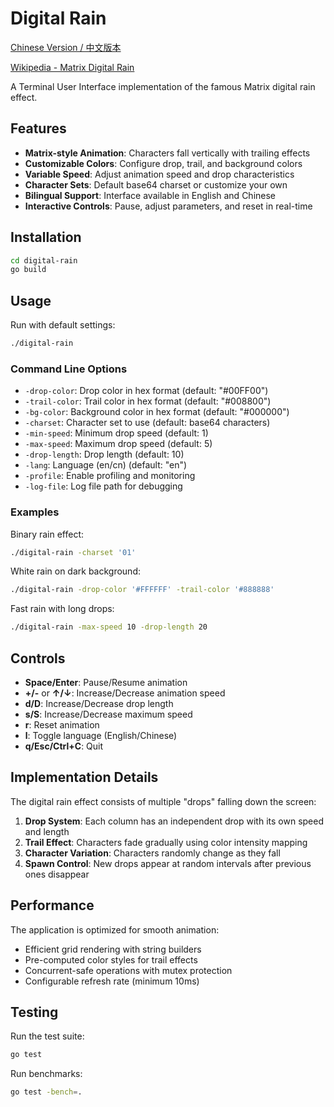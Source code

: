 # Digital Rain

[Chinese Version / 中文版本](README_CN.md)

[Wikipedia - Matrix Digital Rain](https://en.wikipedia.org/wiki/Matrix_digital_rain)

A Terminal User Interface implementation of the famous Matrix digital rain effect.

## Features

- **Matrix-style Animation**: Characters fall vertically with trailing effects
- **Customizable Colors**: Configure drop, trail, and background colors
- **Variable Speed**: Adjust animation speed and drop characteristics
- **Character Sets**: Default base64 charset or customize your own
- **Bilingual Support**: Interface available in English and Chinese
- **Interactive Controls**: Pause, adjust parameters, and reset in real-time

## Installation

```bash
cd digital-rain
go build
```

## Usage

Run with default settings:

```bash
./digital-rain
```

### Command Line Options

- `-drop-color`: Drop color in hex format (default: "#00FF00")
- `-trail-color`: Trail color in hex format (default: "#008800")
- `-bg-color`: Background color in hex format (default: "#000000")
- `-charset`: Character set to use (default: base64 characters)
- `-min-speed`: Minimum drop speed (default: 1)
- `-max-speed`: Maximum drop speed (default: 5)
- `-drop-length`: Drop length (default: 10)
- `-lang`: Language (en/cn) (default: "en")
- `-profile`: Enable profiling and monitoring
- `-log-file`: Log file path for debugging

### Examples

Binary rain effect:

```bash
./digital-rain -charset '01'
```

White rain on dark background:

```bash
./digital-rain -drop-color '#FFFFFF' -trail-color '#888888'
```

Fast rain with long drops:

```bash
./digital-rain -max-speed 10 -drop-length 20
```

## Controls

- **Space/Enter**: Pause/Resume animation
- **+/-** or **↑/↓**: Increase/Decrease animation speed
- **d/D**: Increase/Decrease drop length
- **s/S**: Increase/Decrease maximum speed
- **r**: Reset animation
- **l**: Toggle language (English/Chinese)
- **q/Esc/Ctrl+C**: Quit

## Implementation Details

The digital rain effect consists of multiple "drops" falling down the screen:

1. **Drop System**: Each column has an independent drop with its own speed and length
2. **Trail Effect**: Characters fade gradually using color intensity mapping
3. **Character Variation**: Characters randomly change as they fall
4. **Spawn Control**: New drops appear at random intervals after previous ones disappear

## Performance

The application is optimized for smooth animation:

- Efficient grid rendering with string builders
- Pre-computed color styles for trail effects
- Concurrent-safe operations with mutex protection
- Configurable refresh rate (minimum 10ms)

## Testing

Run the test suite:

```bash
go test
```

Run benchmarks:

```bash
go test -bench=.
```
